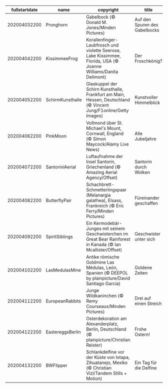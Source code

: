 |fullstartdate|name|copyright|title|image|
|--|--|--|--|--|
202004032200|Pronghorn|Gabelbock (© Donald M. Jones/Minden Pictures)|Auf den Spuren des Gabelbocks|![](/de-DE/2020/04/202004032200Pronghorn.jpg)|
202004042200|KissimmeeFrog|Korallenfinger-Laubfrosch und violette Seerose, Lake Kissimmee, Florida, USA (© Joanne Williams/Danita Delimont)|Der Froschkönig?|![](/de-DE/2020/04/202004042200KissimmeeFrog.jpg)|
202004052200|SchirmKunsthalle|Glaskuppel der Schirn Kunsthalle, Frankfurt am Main, Hessen, Deutschland (© Vincent Jung/F1online/Getty Images)|Kunstvoller Himmelblick|![](/de-DE/2020/04/202004052200SchirmKunsthalle.jpg)|
202004062200|PinkMoon|Vollmond über St. Michael's Mount, Cornwall, England (© Simon Maycock/Alamy Live News)|Alle Jubeljahre|![](/de-DE/2020/04/202004062200PinkMoon.jpg)|
202004072200|SantoriniAerial|Luftaufnahme der Insel Santorin, Griechenland (© Amazing Aerial Agency/Offset)|Santorin durch Wolken|![](/de-DE/2020/04/202004072200SantoriniAerial.jpg)|
202004082200|ButterflyPair|Schachbrett-Schmetterlingspaar (Melanargia galathea), Elsass, Frankreich (© Eric Ferry/Minden Pictures)|Füreinander geschaffen|![](/de-DE/2020/04/202004082200ButterflyPair.jpg)|
202004092200|SpiritSiblings|Ein Kermodebär-Junges mit seinem Geschwisterchen im Great Bear Rainforest in Kanada (© Ian Mcallister/Offset)|Geschwister unter sich|![](/de-DE/2020/04/202004092200SpiritSiblings.jpg)|
202004102200|LasMedulasMine|Antike römische Goldmine Las Médulas, León, Spanien (© DEEPOL by plainpicture/David Santiago Garcia)|Goldene Zeiten|![](/de-DE/2020/04/202004102200LasMedulasMine.jpg)|
202004112200|EuropeanRabbits|Junge Wildkaninchen (© Remy Courseaux/Minden Pictures)|Drei auf einen Streich|![](/de-DE/2020/04/202004112200EuropeanRabbits.jpg)|
202004122200|EastereggsBerlin|Osterdekoration am Alexanderplatz, Berlin, Deutschland (© plainpicture/Christian Reister)|Frohe Ostern!|![](/de-DE/2020/04/202004122200EastereggsBerlin.jpg)|
202004132200|BWFlipper|Schlankdelfine vor der Küste von Ixtapa, Zihuatanejo, Mexiko (© Christian Vizl/Tandem Stills + Motion)|Ein Tag für die Delfine|![](/de-DE/2020/04/202004132200BWFlipper.jpg)|
